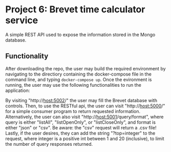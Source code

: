 # Project 6: Brevet time calculator service

A simple REST API used to expose the information stored in the Mongo database.

## Functionality 

After downloading the repo, the user may build the required environment by navigating 
to the directiory containing the docker-compose file in the command line, and typing
`docker-compose up`. Once the evironment is running, the user may use the following
functionalities to run the application:

By visiting "http://<host:5002>/" the user may fill the Brevet database with controls. 
Then, to use the RESTful api, the user can visit "http://<host:5000>/" for a simple 
consumer program to return requested information. Alternatively, the user can also
visit "http://<host:5001>/query/format", where query is either "listAll", 
"listOpenOnly", or "listCloseOnly", and format is either "json" or "csv". Be aware: 
the "csv" request will return a .csv file! Lastly, if the user desires, they can 
add the string "?top=integer" to the request, where integer is a positive int 
between 1 and 20 (inclusive), to limit the number of query responses returned. 
